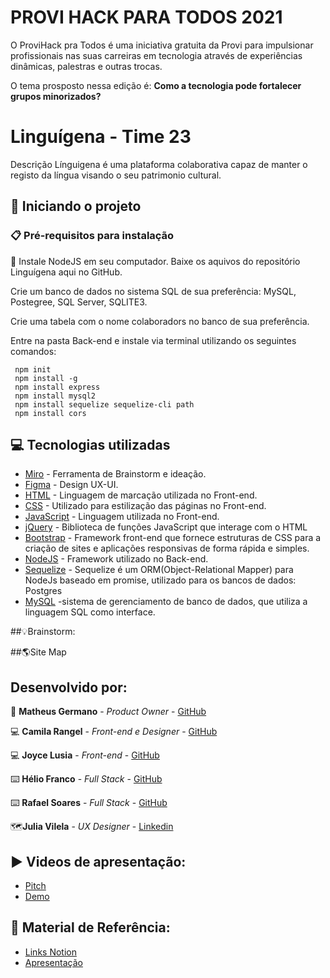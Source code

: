 # PROVI HACK PARA TODOS 2021

O ProviHack pra Todos é uma iniciativa gratuita da Provi para impulsionar profissionais nas suas carreiras em tecnologia através de experiências dinâmicas, palestras e outras trocas.

O tema prosposto nessa edição é: **Como a tecnologia pode fortalecer grupos minorizados?**

# Linguígena - Time 23

Descrição
Línguigena é uma plataforma colaborativa capaz de manter o registo da língua visando o seu patrimonio cultural.

## :running: Iniciando o projeto
### 📋 Pré-requisitos para instalação 
🔧 Instale NodeJS em seu computador. Baixe os aquivos do repositório Linguígena aqui no GitHub. 

Crie um banco de dados no sistema SQL de sua preferência: MySQL, Postegree, SQL Server, SQLITE3. 

Crie uma tabela com o nome colaboradors no banco de sua preferência.

Entre na pasta Back-end e instale via terminal utilizando os seguintes comandos: 
```
 npm init
 npm install -g
 npm install express 
 npm install mysql2 
 npm install sequelize sequelize-cli path 
 npm install cors

```

## :computer: Tecnologias utilizadas
* [Miro](https://miro.com/app/) - Ferramenta de Brainstorm e ideação.
* [Figma](https://www.figma.com/file/js5RqZs96y8STJckKjvIGG/%23ProviHack-Projeto-Luingu%C3%ADgena?node-id=0%3A1) - Design UX-UI.
* [HTML](https://developer.mozilla.org/pt-BR/docs/Web/HTML) - Linguagem de marcação utilizada no Front-end.
* [CSS](https://developer.mozilla.org/pt-BR/docs/Web/CSS) - Utilizado para estilização das páginas no Front-end.
* [JavaScript](https://developer.mozilla.org/pt-BR/docs/Web/JavaScript) - Linguagem utilizada no Front-end.
* [jQuery](https://jquery.com/) - Biblioteca de funções JavaScript que interage com o HTML
* [Bootstrap](https://getbootstrap.com/) - Framework front-end que fornece estruturas de CSS para a criação de sites e aplicações responsivas de forma rápida e simples.
* [NodeJS](https://nodejs.org/pt-br/docs/) - Framework utilizado no Back-end.
* [Sequelize](https://sequelize.org/) - Sequelize é um ORM(Object-Relational Mapper) para NodeJs baseado em promise, utilizado para os bancos de dados: Postgres
* [MySQL](https://www.mysql.com/) -sistema de gerenciamento de banco de dados, que utiliza a linguagem SQL como interface. 

##💡Brainstorm:

##🌎Site Map

## Desenvolvido por:

🚀 **Matheus Germano** - *Product Owner* - [GitHub](https://github.com/matgermano)

💻 **Camila Rangel** - *Front-end e Designer* - [GitHub](https://github.com/cafrangel)

💻 **Joyce Lusia** - *Front-end* - [GitHub](https://github.com/joycelusia)

⌨️  **Hélio Franco** - *Full Stack* - [GitHub](https://github.com/devHelioFranco)

⌨️  **Rafael Soares** - *Full Stack* - [GitHub](https://github.com/RafaelSFsoares/)

🗺️**Julia Vilela** - *UX Designer* - [Linkedin](https://www.linkedin.com/in/juliavillela24/)

## ▶️ Videos de apresentação:
* [Pitch]()
* [Demo]()

## 📜 Material de Referência: 
* [Links Notion](https://sun-feast-8bc.notion.site/Links-de-material-de-refer-ncia-39f35dd0336544a7839988f20cb716fd)
* [Apresentação](https://www.canva.com/design/DAEw_spLqEI/Qn5dbow3zGMxGQrKPwuJjg/view?utm_content=DAEw_spLqEI&utm_campaign=designshare&utm_medium=link&utm_source=publishpresent)
